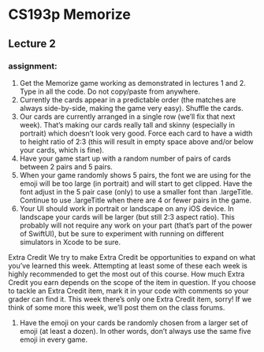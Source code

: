#  CS193p Memorize

## Lecture 2

###  assignment: 
1. Get the Memorize game working as demonstrated in lectures 1 and 2. Type in all the
code. Do not copy/paste from anywhere.
2. Currently the cards appear in a predictable order (the matches are always side-by-side,
making the game very easy). Shuffle the cards.
3. Our cards are currently arranged in a single row (we’ll fix that next week). That’s
making our cards really tall and skinny (especially in portrait) which doesn’t look very
good. Force each card to have a width to height ratio of 2:3 (this will result in empty
space above and/or below your cards, which is fine).
4. Have your game start up with a random number of pairs of cards between 2 pairs
and 5 pairs.
5. When your game randomly shows 5 pairs, the font we are using for the emoji will be
too large (in portrait) and will start to get clipped. Have the font adjust in the 5 pair
case (only) to use a smaller font than .largeTitle. Continue to use .largeTitle
when there are 4 or fewer pairs in the game.
6. Your UI should work in portrait or landscape on any iOS device. In landscape your
cards will be larger (but still 2:3 aspect ratio). This probably will not require any work
on your part (that’s part of the power of SwiftUI), but be sure to experiment with
running on different simulators in Xcode to be sure.

Extra Credit
We try to make Extra Credit be opportunities to expand on what you’ve learned this
week. Attempting at least some of these each week is highly recommended to get the
most out of this course. How much Extra Credit you earn depends on the scope of the
item in question.
If you choose to tackle an Extra Credit item, mark it in your code with comments so your
grader can find it.
This week there’s only one Extra Credit item, sorry! If we think of some more this week,
we’ll post them on the class forums.
1. Have the emoji on your cards be randomly chosen from a larger set of emoji (at least
a dozen). In other words, don’t always use the same five emoji in every game.
